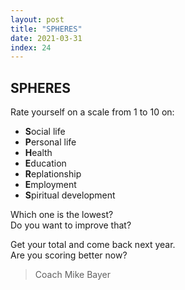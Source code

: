 ```yaml
---
layout: post
title: "SPHERES"
date: 2021-03-31
index: 24
---
```



## SPHERES

Rate yourself on a scale from 1 to 10 on:
- **S**ocial life
- **P**ersonal life
- **H**ealth
- **E**ducation
- **R**eplationship
- **E**mployment
- **S**piritual development

Which one is the lowest?  
Do you want to improve that?

Get your total and come back next year.  
Are you scoring better now?

> Coach Mike Bayer
